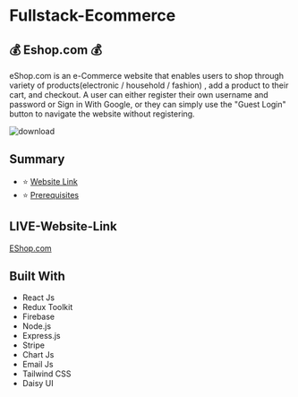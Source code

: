 # Fullstack-Ecommerce

## :moneybag: Eshop.com  :moneybag:

eShop.com is an e-Commerce website that enables users to shop through variety of products(electronic / household / fashion) , add a product to their cart, and checkout. A user can either register their own username and password or Sign in With Google, or they can simply use the "Guest Login" button to navigate the website without registering.

![download](https://user-images.githubusercontent.com/81632171/199007839-77a2f0cd-9b25-4dec-a141-30155fbc4a20.png)

## Summary

- :star: [Website Link](#website-link)
- :star: [Prerequisites](#prerequisites)

## LIVE-Website-Link

[EShop.com](https://eshop-firebase.vercel.app/)


## Built With

- React Js
- Redux Toolkit 
- Firebase 
- Node.js
- Express.js
- Stripe
- Chart Js
- Email Js
- Tailwind CSS
- Daisy UI

